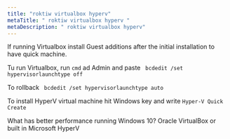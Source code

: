 ```yaml
---
title: "roktiw virtualbox hyperv"
metaTitle: " roktiw virtualbox hyperv "
metaDescription: " roktiw virtualbox hyperv"
---
```


If running Virtualbox install Guest additions after the initial installation to have quick machine.

Tu run Virtualbox, run `cmd` ad Admin and paste
``` bcdedit /set hypervisorlaunchtype off```

To rollback
``` bcdedit /set hypervisorlaunchtype auto```

To install HyperV virtual machine hit Windows key and write `Hyper-V Quick Create`

What has better performance running Windows 10? Oracle VirtualBox or built in Microsoft HyperV


